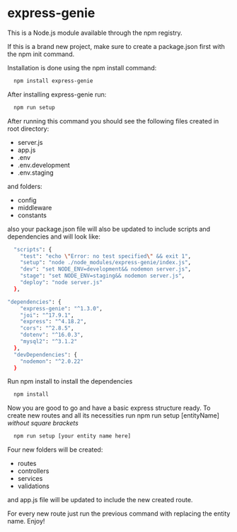 # express-genie

This is a Node.js module available through the npm registry.

If this is a brand new project, make sure to create a package.json first with the npm init command.

Installation is done using the npm install command:

```bash
  npm install express-genie
```

After installing express-genie run:

```bash
  npm run setup
```

After running this command you should see the following files created in root directory:

- server.js
- app.js
- .env
- .env.development
- .env.staging

and folders:

- config
- middleware
- constants

also your package.json file will also be updated to include scripts and dependencies and will look like:

```bash
  "scripts": {
    "test": "echo \"Error: no test specified\" && exit 1",
    "setup": "node ./node_modules/express-genie/index.js",
    "dev": "set NODE_ENV=development&& nodemon server.js",
    "stage": "set NODE_ENV=staging&& nodemon server.js",
    "deploy": "node server.js"
  },
```

```bash
"dependencies": {
    "express-genie": "^1.3.0",
    "joi": "^17.9.1",
    "express": "^4.18.2",
    "cors": "^2.8.5",
    "dotenv": "^16.0.3",
    "mysql2": "^3.1.2"
  },
  "devDependencies": {
    "nodemon": "^2.0.22"
  }
```

Run npm install to install the dependencies

```bash
  npm install
```

Now you are good to go and have a basic express structure ready.
To create new routes and all its necessities run npm run setup [entityName] _without square brackets_

```bash
  npm run setup [your entity name here]
```

Four new folders will be created:

- routes
- controllers
- services
- validations

and app.js file will be updated to include the new created route.

For every new route just run the previous command with replacing the entity name.
Enjoy!
